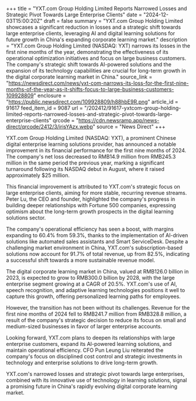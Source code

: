 +++
title = "YXT.com Group Holding Limited Reports Narrowed Losses and Strategic Pivot Towards Large Enterprise Clients"
date = "2024-12-03T15:00:20Z"
draft = false
summary = "YXT.com Group Holding Limited showcases a significant reduction in losses and a strategic shift towards large enterprise clients, leveraging AI and digital learning solutions for future growth in China's expanding corporate learning market."
description = "YXT.com Group Holding Limited (NASDAQ: YXT) narrows its losses in the first nine months of the year, demonstrating the effectiveness of its operational optimization initiatives and focus on large business customers. The company's strategic shift towards AI-powered solutions and the expansion of its technology capabilities are crucial for long-term growth in the digital corporate learning market in China."
source_link = "https://newsdirect.com/news/yxt-com-narrows-its-loss-for-the-first-nine-months-of-the-year-as-it-shifts-focus-to-large-business-customers-109928809"
enclosure = "https://public.newsdirect.com/109928809/h88hbE9R.png"
article_id = 91617
feed_item_id = 9087
url = "/202412/91617-yxtcom-group-holding-limited-reports-narrowed-losses-and-strategic-pivot-towards-large-enterprise-clients"
qrcode = "https://cdn.newsramp.app/news-direct/qrcode/2412/3/irisYAzx.webp"
source = "News Direct"
+++

<p>YXT.com Group Holding Limited (NASDAQ: YXT), a prominent Chinese digital enterprise learning solutions provider, has announced a notable improvement in its financial performance for the first nine months of 2024. The company's net loss decreased to RMB14.9 million from RMB245.3 million in the same period the previous year, marking a significant turnaround following its NASDAQ debut in August, where it raised approximately $25 million.</p><p>This financial improvement is attributed to YXT.com's strategic focus on large enterprise clients, aiming for more stable, recurring revenue streams. Peter Lu, the CEO and founder, highlighted the company's progress in building deeper relationships with Fortune 500 companies, expressing optimism about the long-term growth prospects in the digital learning solutions sector.</p><p>The company's operational efficiency has seen a boost, with margins expanding to 60.4% from 59.3%, thanks to the implementation of AI-driven solutions like automated sales assistants and Smart ServiceDesk. Despite a challenging market environment in China, YXT.com's subscription-based solutions now account for 91.7% of total revenue, up from 82.5%, indicating a successful shift towards a more sustainable revenue model.</p><p>The digital corporate learning market in China, valued at RMB126.0 billion in 2023, is expected to grow to RMB300.0 billion by 2028, with the large enterprise segment growing at a CAGR of 20.5%. YXT.com's use of AI, speech recognition, and adaptive learning technologies positions it well to capture this growth, offering personalized learning paths for employees.</p><p>However, the transition has not been without its challenges. Revenue for the first nine months of 2024 fell to RMB241.7 million from RMB328.8 million, a result of the company's strategic decision to reduce its focus on small and medium-sized businesses in favor of larger enterprise accounts.</p><p>Looking forward, YXT.com plans to deepen its relationships with large enterprise customers, expand its AI-powered learning solutions, and maintain operational efficiency. CFO Pun Leung Liu reiterated the company's focus on disciplined cost control and strategic investments in technology and enterprise solutions to drive long-term growth.</p><p>YXT.com's narrowed losses and strategic pivot towards large enterprises, combined with its innovative use of technology in learning solutions, signal a promising future in China's rapidly evolving digital corporate learning market.</p>